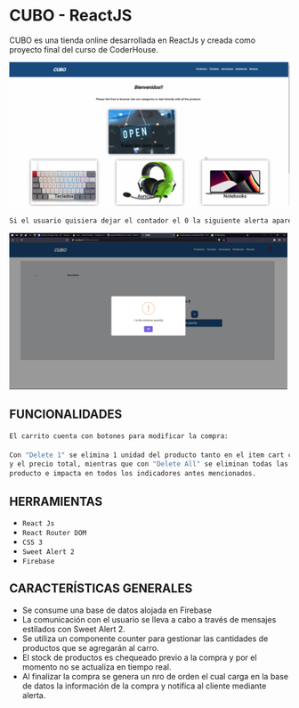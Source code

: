 # CUBO - ReactJS

CUBO es una tienda online desarrollada en ReactJs y creada como proyecto final del curso de CoderHouse.

<img src="./public/assets/readme/PAG.gif" />



```sh
Si el usuario quisiera dejar el contador el 0 la siguiente alerta aparece inmediatamente.
```

<img src="./public/assets/readme/ERRORSTOCK.png" width="500"/>



## FUNCIONALIDADES

```sh
El carrito cuenta con botones para modificar la compra:

Con "Delete 1" se elimina 1 unidad del producto tanto en el item cart como en el widget
y el precio total, mientras que con "Delete All" se eliminan todas las unidades de dicho
producto e impacta en todos los indicadores antes mencionados.
```



## HERRAMIENTAS
- `React Js`
- `React Router DOM` 
- `CSS 3` 
- `Sweet Alert 2` 
- `Firebase` 

## CARACTERÍSTICAS GENERALES

- Se consume una base de datos alojada en Firebase
- La comunicación con el usuario se lleva a cabo a través de mensajes estilados con Sweet Alert 2.
- Se utiliza un componente counter para gestionar las cantidades de productos que se agregarán al carro.
- El stock de productos es chequeado previo a la compra y por el momento no se actualiza en tiempo real.
- Al finalizar la compra se genera un nro de orden el cual carga en la base de datos la información de la compra y notifica al cliente mediante alerta.
